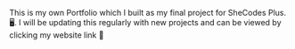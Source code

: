 This is my own Portfolio which I built as my final project for SheCodes Plus. 🖥. I will be updating this regularly with new projects and can be viewed by clicking my website link 🔗
